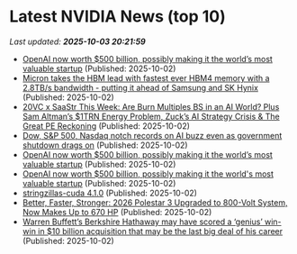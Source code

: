 # Latest NVIDIA News (top 10)
_Last updated: **2025-10-03 20:21:59**_

- [OpenAI now worth $500 billion, possibly making it the world’s most valuable startup](https://www.bostonherald.com/2025/10/02/openai-startup-value/) (Published: 2025-10-02)
- [Micron takes the HBM lead with fastest ever HBM4 memory with a 2.8TB/s bandwidth - putting it ahead of Samsung and SK Hynix](https://www.techradar.com/pro/micron-takes-the-hbm-lead-with-fastest-ever-hbm4-memory-with-a-2-8tb-s-bandwidth-putting-it-ahead-of-samsung-and-sk-hynix) (Published: 2025-10-02)
- [20VC x SaaStr This Week: Are Burn Multiples BS in an AI World? Plus Sam Altman’s $1TRN Energy Problem, Zuck’s AI Strategy Crisis & The Great PE Reckoning](https://www.saastr.com/20vc-x-saastr-this-week-are-burn-multiples-bs-in-an-ai-world-plus-sam-altmans-1trn-energy-problem-zucks-ai-strategy-crisis-the-great-pe-reckoning/) (Published: 2025-10-02)
- [Dow, S&P 500, Nasdaq notch records on AI buzz even as government shutdown drags on](https://finance.yahoo.com/news/live/dow-sp-500-nasdaq-notch-records-on-ai-buzz-even-as-government-shutdown-drags-on-200207403.html) (Published: 2025-10-02)
- [OpenAI now worth $500 billion, possibly making it the world’s most valuable startup](https://financialpost.com/pmn/openai-now-worth-500-billion-possibly-making-it-the-worlds-most-valuable-startup) (Published: 2025-10-02)
- [OpenAI now worth $500 billion, possibly making it the world's most valuable startup](https://finance.yahoo.com/news/openai-now-worth-500-billion-195534873.html) (Published: 2025-10-02)
- [stringzillas-cuda 4.1.0](https://pypi.org/project/stringzillas-cuda/4.1.0/) (Published: 2025-10-02)
- [Better, Faster, Stronger: 2026 Polestar 3 Upgraded to 800-Volt System, Now Makes Up to 670 HP](https://www.roadandtrack.com/news/a68256551/2026-polestar-3-update-800-volt-670-hp/) (Published: 2025-10-02)
- [Warren Buffett’s Berkshire Hathaway may have scored a ‘genius’ win-win in $10 billion acquisition that may be the last big deal of his career](https://fortune.com/2025/10/02/warren-buffett-berkshire-hathaway-genius-win-acquisition-last-deal-career/) (Published: 2025-10-02)
